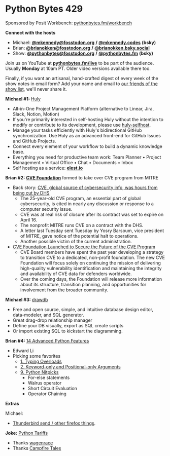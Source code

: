 # Python Bytes 429

Sponsored by Posit Workbench: [pythonbytes.fm/workbench](https://pythonbytes.fm/workbench)

**Connect with the hosts**

- Michael: [**@mkennedy@fosstodon.org**](https://fosstodon.org/@mkennedy) **/** [**@mkennedy.codes**](https://bsky.app/profile/mkennedy.codes) **(bsky)**
- Brian: [**@brianokken@fosstodon.org**](https://fosstodon.org/@brianokken) **/** [**@brianokken.bsky.social**](https://bsky.app/profile/brianokken.bsky.social)
- Show: [**@pythonbytes@fosstodon.org**](https://fosstodon.org/@pythonbytes) **/** [**@pythonbytes.fm**](https://bsky.app/profile/pythonbytes.fm) **(bsky)**

Join us on YouTube at [**pythonbytes.fm/live**](https://pythonbytes.fm/stream/live) to be part of the audience. Usually **Monday** at 10am PT. Older video versions available there too.

Finally, if you want an artisanal, hand-crafted digest of every week of the show notes in email form? Add your name and email to [our friends of the show list](https://pythonbytes.fm/friends-of-the-show), we'll never share it.

**Michael #1:** [Huly](https://github.com/hcengineering/platform)

- All-in-One Project Management Platform (alternative to Linear, Jira, Slack, Notion, Motion) 
- If you're primarily interested in self-hosting Huly without the intention to modify or contribute to its development, please use [huly-selfhost](https://github.com/hcengineering/huly-selfhost).
- Manage your tasks efficiently with Huly's bidirectional GitHub synchronization. Use Huly as an advanced front-end for GitHub Issues and GitHub Projects.
- Connect every element of your workflow to build a dynamic knowledge base.
- Everything you need for productive team work: Team Planner • Project Management • Virtual Office • Chat • Documents • Inbox
- Self hosting as a service: [**elest.io**](https://elest.io/)

**Brian #2:**  [**CVE Foundation**](https://www.thecvefoundation.org/) formed to take over CVE program from MITRE

- Back story: [CVE, global source of cybersecurity info, was hours from being cut by DHS](https://arstechnica.com/security/2025/04/crucial-cve-flaw-tracking-database-narrowly-avoids-closure-to-dhs-cuts/)
  - The 25-year-old CVE program, an essential part of global cybersecurity, is cited in nearly any discussion or response to a computer security issue.
  - CVE was at real risk of closure after its contract was set to expire on April 16.
  - The nonprofit MITRE runs CVE on a contract with the DHS.
  - A letter last Tuesday sent Tuesday by Yosry Barsoum, vice president of MITRE, gave notice of the potential halt to operations.
  - Another possible victim of the current administration.
- [CVE Foundation Launched to Secure the Future of the CVE Program](https://www.thecvefoundation.org/)
  - CVE Board members have spent the past year developing a strategy to transition CVE to a dedicated, non-profit foundation. The new CVE Foundation will focus solely on continuing the mission of delivering high-quality vulnerability identification and maintaining the integrity and availability of CVE data for defenders worldwide.
  - Over the coming days, the Foundation will release more information about its structure, transition planning, and opportunities for involvement from the broader community.

**Michael #3:** [drawdb](https://www.drawdb.app/)

- Free and open source, simple, and intuitive database design editor, data-modeler, and SQL generator.
- Great drag-drop relationship manager
- Define your DB visually, export as SQL create scripts
- Or import existing SQL to kickstart the diagramming.

**Brian #4:** [14 Advanced Python Features](https://blog.edward-li.com/tech/advanced-python-features/)

- Edward Li
- Picking some favorites
  - [1. Typing Overloads](https://blog.edward-li.com/tech/advanced-python-features/?utm_source=pocket_shared#1-typing-overloads)
  - [2. Keyword-only and Positional-only Arguments](https://blog.edward-li.com/tech/advanced-python-features/?utm_source=pocket_shared#2-keyword-only-and-positional-only-arguments)
  - [9. Python Nitpicks](https://blog.edward-li.com/tech/advanced-python-features/?utm_source=pocket_shared#9-python-nitpicks)
    - For-else statements
    - Walrus operator
    - Short Circuit Evaluation
    - Operator Chaining

**Extras** 

Michael:

- [Thunderbird send / other firefox things](https://blog.thunderbird.net/2025/04/thundermail-and-thunderbird-pro-services/).

**Joke:** [Python Tariffs](https://news.ycombinator.com/item?id=43681752)

- Thanks [wagenrace](https://bsky.app/profile/wagenrace.bsky.social/post/3lmtps57oes2f)
- Thanks [Campfire Tales](https://campfire.whereismytribe.net/o/d3f2b6e1dd11413d98a883e1c209ae78)